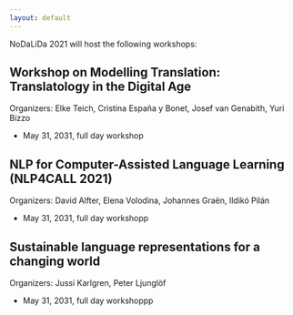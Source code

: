 ```yaml
---
layout: default
---
```


NoDaLiDa 2021 will host the following workshops:

## Workshop on Modelling Translation: Translatology in the Digital Age

Organizers: Elke Teich, Cristina España y Bonet, Josef van Genabith, Yuri Bizzo

* May 31, 2031, full day workshop
<!--* [Website](http://wiki.nlpl.eu/index.php/Community/workshop)-->

## NLP for Computer-Assisted Language Learning (NLP4CALL 2021)

Organizers: David Alfter, Elena Volodina, Johannes Graën, Ildikó Pilán

* May 31, 2031, full day workshopp
<!--* [Website](https://spraakbanken.gu.se/eng/research-icall/8th-nlp4call)-->

## Sustainable language representations for a changing world

Organizers: Jussi Karlgren, Peter Ljunglöf

* May 31, 2031, full day workshoppp
<!--* [Website](http://wp.lancs.ac.uk/cfie/fnp2019/)-->
